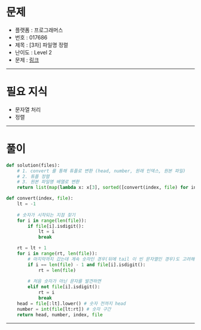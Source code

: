 # 문제
- 플랫폼 : 프로그래머스
- 번호 : 017686
- 제목 : \[3차\] 파일명 정렬
- 난이도 : Level 2
- 문제 : <a href="https://school.programmers.co.kr/learn/courses/30/lessons/17686" target="_blank">링크</a>

---

# 필요 지식
- 문자열 처리
- 정렬

---

# 풀이
```python
def solution(files):
    # 1. convert 를 통해 튜플로 변환 (head, number, 원래 인덱스, 원본 파일)
    # 2. 튜플 정렬
    # 3. 원본 파일명 배열로 변환
    return list(map(lambda x: x[3], sorted([convert(index, file) for index, file in enumerate(files)])))

def convert(index, file):
    lt = -1
    
    # 숫자가 시작되는 지점 찾기
    for i in range(len(file)):
        if file[i].isdigit():
            lt = i
            break

    rt = lt + 1
    for i in range(rt, len(file)):
        # 마지막까지 갔는데 계속 숫자인 경우(뒤에 tail 이 빈 문자열인 경우)도 고려해야함
        if i == len(file) - 1 and file[i].isdigit():
            rt = len(file)
        
        # 처음 숫자가 아닌 문자를 발견하면
        elif not file[i].isdigit():
            rt = i
            break
    head = file[:lt].lower() # 숫자 전까지 head
    number = int(file[lt:rt]) # 숫자 구간
    return head, number, index, file
```

---
